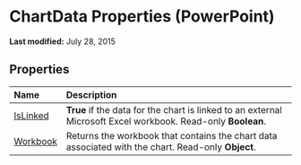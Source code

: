 
# ChartData Properties (PowerPoint)

 **Last modified:** July 28, 2015


## Properties



|**Name**|**Description**|
|:-----|:-----|
| [IsLinked](038ed026-a14c-2c5c-3f2e-c931fa9840b0.md)| **True** if the data for the chart is linked to an external Microsoft Excel workbook. Read-only **Boolean**.|
| [Workbook](2d22aa4a-15d8-c5f3-5059-a968e9a85789.md)|Returns the workbook that contains the chart data associated with the chart. Read-only  **Object**.|
